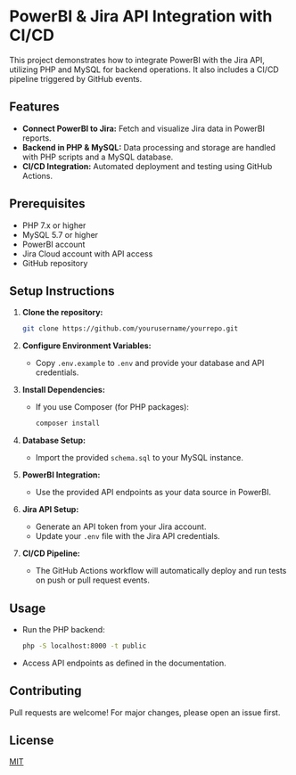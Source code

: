 # PowerBI & Jira API Integration with CI/CD

This project demonstrates how to integrate PowerBI with the Jira API, utilizing PHP and MySQL for backend operations. It also includes a CI/CD pipeline triggered by GitHub events.

## Features

- **Connect PowerBI to Jira:** Fetch and visualize Jira data in PowerBI reports.
- **Backend in PHP & MySQL:** Data processing and storage are handled with PHP scripts and a MySQL database.
- **CI/CD Integration:** Automated deployment and testing using GitHub Actions.

## Prerequisites

- PHP 7.x or higher
- MySQL 5.7 or higher
- PowerBI account
- Jira Cloud account with API access
- GitHub repository

## Setup Instructions

1. **Clone the repository:**
    ```bash
    git clone https://github.com/yourusername/yourrepo.git
    ```

2. **Configure Environment Variables:**
   - Copy `.env.example` to `.env` and provide your database and API credentials.

3. **Install Dependencies:**
    - If you use Composer (for PHP packages):
        ```bash
        composer install
        ```

4. **Database Setup:**
    - Import the provided `schema.sql` to your MySQL instance.

5. **PowerBI Integration:**
    - Use the provided API endpoints as your data source in PowerBI.

6. **Jira API Setup:**
    - Generate an API token from your Jira account.
    - Update your `.env` file with the Jira API credentials.

7. **CI/CD Pipeline:**
    - The GitHub Actions workflow will automatically deploy and run tests on push or pull request events.

## Usage

- Run the PHP backend:
    ```bash
    php -S localhost:8000 -t public
    ```
- Access API endpoints as defined in the documentation.

## Contributing

Pull requests are welcome! For major changes, please open an issue first.

## License

[MIT](LICENSE)
